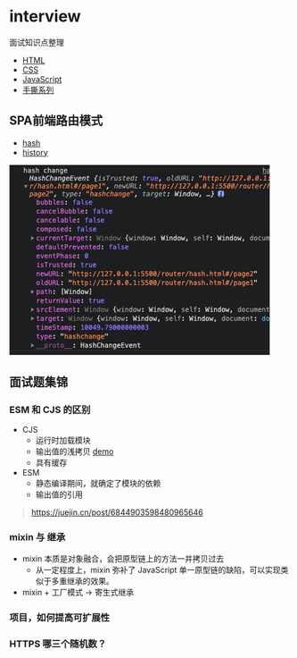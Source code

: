 # interview

面试知识点整理

+ [HTML](./docs/html.md)
+ [CSS](./docs/css.md)
+ [JavaScript](./docs/JavaScript.md)
+ [手撕系列](./handwrite/)

## SPA前端路由模式

+ [hash](./router/hash.html)
+ [history](./router/history.html)

![](./assets/event-hashchange.png)

## 面试题集锦

### ESM 和 CJS 的区别

+ CJS
  - 运行时加载模块
  - 输出值的浅拷贝 [demo](./module/cjs/b2.js)
  - 具有缓存
+ ESM
  - 静态编译期间，就确定了模块的依赖
  - 输出值的引用

> https://juejin.cn/post/6844903598480965646

### mixin 与 继承

+ mixin 本质是对象融合，会把原型链上的方法一并拷贝过去
  - 从一定程度上，mixin 弥补了 JavaScript 单一原型链的缺陷，可以实现类似于多重继承的效果。
+ mixin + 工厂模式 -> 寄生式继承

### 项目，如何提高可扩展性


### HTTPS 哪三个随机数？


